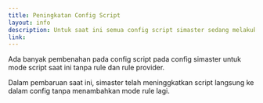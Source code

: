 ```yaml
---
title: Peningkatan Config Script
layout: info
description: Untuk saat ini semua config script simaster sedang melakukan peningkatan
link: 
---
```

Ada banyak pembenahan pada config script pada config simaster untuk mode script saat ini tanpa rule dan rule provider.

Dalam pembaruan saat ini, simaster telah meninggkatkan script langsung ke dalam config tanpa menambahkan mode rule lagi.
